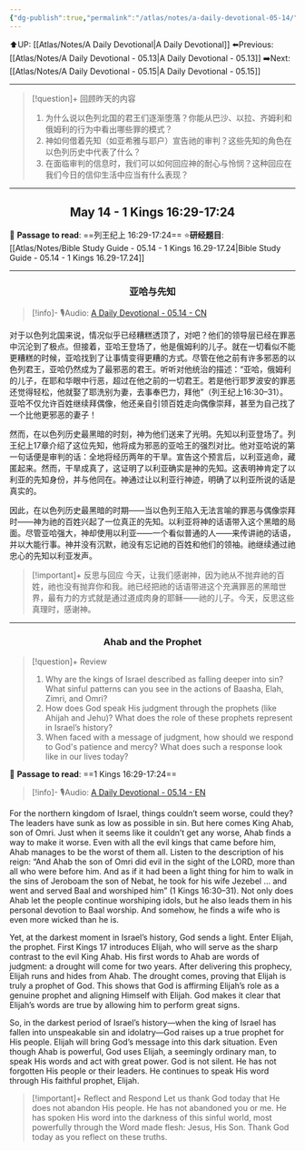 ```yaml
---
{"dg-publish":true,"permalink":"/atlas/notes/a-daily-devotional-05-14/"}
---
```


 ⬆️UP: [[Atlas/Notes/A Daily Devotional\|A Daily Devotional]]
⬅️Previous: [[Atlas/Notes/A Daily Devotional - 05.13\|A Daily Devotional - 05.13]]
➡️Next: [[Atlas/Notes/A Daily Devotional - 05.15\|A Daily Devotional - 05.15]]

---

> [!question]+ 回顾昨天的内容
> 1. 为什么说以色列北国的君王们逐渐堕落？你能从巴沙、以拉、齐姆利和俄姆利的行为中看出哪些罪的模式？
> 2. 神如何借着先知（如亚希雅与耶户）宣告祂的审判？这些先知的角色在以色列历史中代表了什么？
> 3. 在面临审判的信息时，我们可以如何回应神的耐心与怜悯？这种回应在我们今日的信仰生活中应当有什么表现？



---
## <center>May 14 -  1 Kings 16:29-17:24</center>

📖 **Passage to read**: ==列王纪上 16:29-17:24==
⭐**研经题目**: [[Atlas/Notes/Bible Study Guide - 05.14 - 1 Kings 16.29-17.24\|Bible Study Guide - 05.14 - 1 Kings 16.29-17.24]]

---
### <center>亚哈与先知</center>

> [!info]- 🎙️Audio: [A Daily Devotional - 05.14 - CN]()

对于以色列北国来说，情况似乎已经糟糕透顶了，对吧？他们的领导层已经在罪恶中沉沦到了极点。但接着，亚哈王登场了，他是俄姆利的儿子。就在一切看似不能更糟糕的时候，亚哈找到了让事情变得更糟的方式。尽管在他之前有许多邪恶的以色列君王，亚哈仍然成为了最邪恶的君王。听听对他统治的描述：“亚哈，俄姆利的儿子，在耶和华眼中行恶，超过在他之前的一切君王。若是他行耶罗波安的罪恶还觉得轻松，他就娶了耶洗别为妻，去事奉巴力，拜他”（列王纪上16:30–31）。亚哈不仅允许百姓继续拜偶像，他还亲自引领百姓走向偶像崇拜，甚至为自己找了一个比他更邪恶的妻子！

然而，在以色列历史最黑暗的时刻，神为他们送来了光明。先知以利亚登场了。列王纪上17章介绍了这位先知，他将成为邪恶的亚哈王的强烈对比。他对亚哈说的第一句话便是审判的话：全地将经历两年的干旱。宣告这个预言后，以利亚逃命，藏匿起来。然而，干旱成真了，这证明了以利亚确实是神的先知。这表明神肯定了以利亚的先知身份，并与他同在。神通过让以利亚行神迹，明确了以利亚所说的话是真实的。

因此，在以色列历史最黑暗的时期——当以色列王陷入无法言喻的罪恶与偶像崇拜时——神为祂的百姓兴起了一位真正的先知。以利亚将神的话语带入这个黑暗的局面。尽管亚哈强大，神却使用以利亚——一个看似普通的人——来传讲祂的话语，并以大能行事。神并没有沉默，祂没有忘记祂的百姓和他们的领袖。祂继续通过祂忠心的先知以利亚发声。

> [!important]+ 反思与回应
今天，让我们感谢神，因为祂从不抛弃祂的百姓，祂也没有抛弃你和我。祂已经把祂的话语带进这个充满罪恶的黑暗世界，最有力的方式就是通过道成肉身的耶稣——祂的儿子。今天，反思这些真理时，感谢神。




---
### <center>Ahab and the Prophet</center>

> [!question]+ Review
> 1. ⁠Why are the kings of Israel described as falling deeper into sin? What sinful patterns can you see in the actions of Baasha, Elah, Zimri, and Omri?
> 2. How does God speak His judgment through the prophets (like Ahijah and Jehu)? What does the role of these prophets represent in Israel’s history?
> 3. ⁠When faced with a message of judgment, how should we respond to God's patience and mercy? What does such a response look like in our lives today?

📖 **Passage to read**: ==1 Kings 16:29-17:24==

> [!info]- 🎙️Audio: [A Daily Devotional - 05.14 - EN]()  

For the northern kingdom of Israel, things couldn’t seem worse, could they? The leaders have sunk as low as possible in sin. But here comes King Ahab, son of Omri. Just when it seems like it couldn’t get any worse, Ahab finds a way to make it worse. Even with all the evil kings that came before him, Ahab manages to be the worst of them all. Listen to the description of his reign: “And Ahab the son of Omri did evil in the sight of the LORD, more than all who were before him. And as if it had been a light thing for him to walk in the sins of Jeroboam the son of Nebat, he took for his wife Jezebel … and went and served Baal and worshiped him” (1 Kings 16:30–31). Not only does Ahab let the people continue worshiping idols, but he also leads them in his personal devotion to Baal worship. And somehow, he finds a wife who is even more wicked than he is.

Yet, at the darkest moment in Israel’s history, God sends a light. Enter Elijah, the prophet. First Kings 17 introduces Elijah, who will serve as the sharp contrast to the evil King Ahab. His first words to Ahab are words of judgment: a drought will come for two years. After delivering this prophecy, Elijah runs and hides from Ahab. The drought comes, proving that Elijah is truly a prophet of God. This shows that God is affirming Elijah’s role as a genuine prophet and aligning Himself with Elijah. God makes it clear that Elijah’s words are true by allowing him to perform great signs.

So, in the darkest period of Israel’s history—when the king of Israel has fallen into unspeakable sin and idolatry—God raises up a true prophet for His people. Elijah will bring God’s message into this dark situation. Even though Ahab is powerful, God uses Elijah, a seemingly ordinary man, to speak His words and act with great power. God is not silent. He has not forgotten His people or their leaders. He continues to speak His word through His faithful prophet, Elijah.

> [!important]+ Reflect and Respond
Let us thank God today that He does not abandon His people. He has not abandoned you or me. He has spoken His word into the darkness of this sinful world, most powerfully through the Word made flesh: Jesus, His Son. Thank God today as you reflect on these truths.







